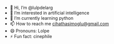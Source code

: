 - 👋 Hi, I’m @lulpdelarg
- 👀 I’m interested in artificial intelligence
- 🌱 I’m currently learning python
- 📫 How to reach me cihathasimoglu@gmail.com
- 😄 Pronouns: Lolpe
- ⚡ Fun fact: cinephile

<!---
lulpdelarg/lulpdelarg is a ✨ special ✨ repository because its `README.md` (this file) appears on your GitHub profile.
You can click the Preview link to take a look at your changes.
--->
